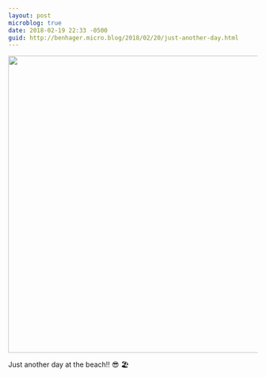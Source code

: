 ```yaml
---
layout: post
microblog: true
date: 2018-02-19 22:33 -0500
guid: http://benhager.micro.blog/2018/02/20/just-another-day.html
---
```


<img src="http://hager.blog/uploads/2018/4584c88cef.jpg" width="600" height="600" style="height: auto;" class="sunlit_image" />

Just another day at the beach!! 😎 🏖 


